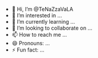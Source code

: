 - 👋 Hi, I’m @TeNaZzaVaLA
- 👀 I’m interested in ...
- 🌱 I’m currently learning ...
- 💞️ I’m looking to collaborate on ...
- 📫 How to reach me ...
- 😄 Pronouns: ...
- ⚡ Fun fact: ...

<!---
TeNaZzaVaLA/TeNaZzaVaLA is a ✨ special ✨ repository because its `README.md` (this file) appears on your GitHub profile.
You can click the Preview link to take a look at your changes.
--->
